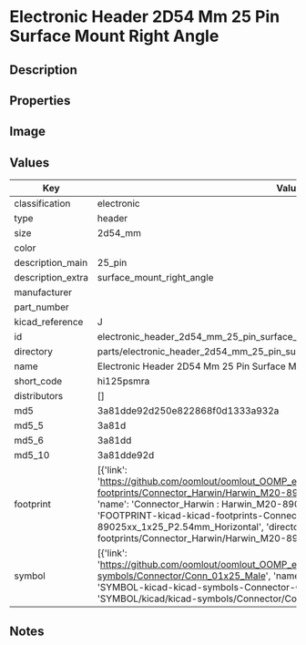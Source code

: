 # Electronic Header 2D54 Mm 25 Pin Surface Mount Right Angle

## Description

## Properties


## Image


## Values

| Key | Value |
| --- | --- |
| classification | electronic |
| type | header |
| size | 2d54_mm |
| color |  |
| description_main | 25_pin |
| description_extra | surface_mount_right_angle |
| manufacturer |  |
| part_number |  |
| kicad_reference | J |
| id | electronic_header_2d54_mm_25_pin_surface_mount_right_angle |
| directory | parts/electronic_header_2d54_mm_25_pin_surface_mount_right_angle |
| name | Electronic Header 2D54 Mm 25 Pin Surface Mount Right Angle |
| short_code | hi125psmra |
| distributors | [] |
| md5 | 3a81dde92d250e822868f0d1333a932a |
| md5_5 | 3a81d |
| md5_6 | 3a81dd |
| md5_10 | 3a81dde92d |
| footprint | [{'link': 'https://github.com/oomlout/oomlout_OOMP_eda_V2/tree/main/FOOTPRINT/kicad/kicad-footprints/Connector_Harwin/Harwin_M20-89025xx_1x25_P2.54mm_Horizontal', 'name': 'Connector_Harwin : Harwin_M20-89025xx_1x25_P2.54mm_Horizontal', 'id': 'FOOTPRINT-kicad-kicad-footprints-Connector_Harwin-Harwin_M20-89025xx_1x25_P2.54mm_Horizontal', 'directory': 'FOOTPRINT/kicad/kicad-footprints/Connector_Harwin/Harwin_M20-89025xx_1x25_P2.54mm_Horizontal/'}] |
| symbol | [{'link': 'https://github.com/oomlout/oomlout_OOMP_eda_V2/tree/main/SYMBOL/kicad/kicad-symbols/Connector/Conn_01x25_Male', 'name': 'Connector : Conn_01x25_Male', 'id': 'SYMBOL-kicad-kicad-symbols-Connector-Conn_01x25_Male', 'directory': 'SYMBOL/kicad/kicad-symbols/Connector/Conn_01x25_Male/'}] |

## Notes

